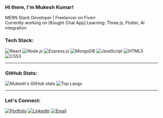 ### Hi there, I'm Mukesh Kumar!

MERN Stack Developer | Freelancer on Fiverr  
Currently working on [Kought Chat App]
Learning: Three.js, Flutter, AI integration


### Tech Stack:
![React](https://img.shields.io/badge/-React-black?style=flat-square&logo=react)
![Node.js](https://img.shields.io/badge/-Node.js-black?style=flat-square&logo=node.js)
![Express.js](https://img.shields.io/badge/-Express.js-black?style=flat-square&logo=express)
![MongoDB](https://img.shields.io/badge/-MongoDB-black?style=flat-square&logo=mongodb)
![JavaScript](https://img.shields.io/badge/-JavaScript-black?style=flat-square&logo=javascript)
![HTML5](https://img.shields.io/badge/-HTML5-black?style=flat-square&logo=html5)
![CSS3](https://img.shields.io/badge/-CSS3-black?style=flat-square&logo=css3)

---

### GitHub Stats:
![Mukesh's GitHub stats](https://github-readme-stats.vercel.app/api?username=MukeshKumar3600&show_icons=true&theme=radical)
![Top Langs](https://github-readme-stats.vercel.app/api/top-langs/?username=MukeshKumar3600&layout=compact&theme=radical)

---

### Let's Connect:
[![Portfolio](https://img.shields.io/badge/-My_Portfolio-000?style=for-the-badge&logo=vercel&logoColor=white)](https://mukeshdev.site)
[![LinkedIn](https://img.shields.io/badge/-LinkedIn-0A66C2?style=for-the-badge&logo=linkedin&logoColor=white)](https://www.linkedin.com/in/stiker-mukesh-kumar)
[![Email](https://img.shields.io/badge/-Email-D14836?style=for-the-badge&logo=gmail&logoColor=white)](mailto:stikermukeshkumar@gmail.com)
